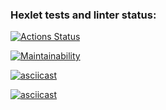 ### Hexlet tests and linter status:
[![Actions Status](https://github.com/cofeinum/frontend-project-44/workflows/hexlet-check/badge.svg)](https://github.com/cofeinum/frontend-project-44/actions)

[![Maintainability](https://api.codeclimate.com/v1/badges/ebb6a81b32efa6fb3252/maintainability)](https://codeclimate.com/github/cofeinum/frontend-project-44/maintainability)

[![asciicast](https://asciinema.org/a/Yv3XM5Rozec0DOeXmF0rbbKcl.svg)](https://asciinema.org/a/Yv3XM5Rozec0DOeXmF0rbbKcl)

[![asciicast](https://asciinema.org/a/9rX5T2OhpAFDu0IgsQ4Zlr37B.svg)](https://asciinema.org/a/9rX5T2OhpAFDu0IgsQ4Zlr37B)
